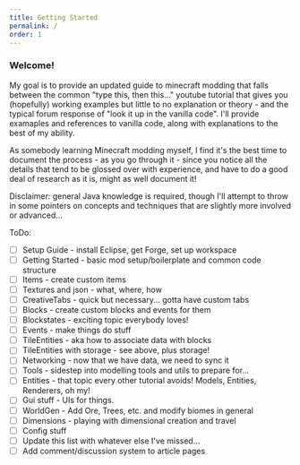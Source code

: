 ```yaml
---
title: Getting Started
permalink: /
order: 1
---
```


### Welcome!


My goal is to provide an updated guide to minecraft modding that falls between the common "type this, then this..." youtube tutorial that gives you (hopefully) working examples but little to no explanation or theory - and the typical forum response of "look it up in the vanilla code". I'll provide examaples and references to vanilla code, along with explanations to the best of my ability. 


As somebody learning Minecraft modding myself, I find it's the best time to document the process - as you go through it - since you notice all the details that tend to be glossed over with experience, and have to do a good deal of research as it is, might as well document it!


Disclaimer: general Java knowledge is required, though I'll attempt to throw in some pointers on concepts and techniques that are slightly more involved or advanced...


ToDo:

- [ ] Setup Guide - install Eclipse, get Forge, set up workspace
- [ ] Getting Started - basic mod setup/boilerplate and common code structure
- [ ] Items - create custom items
- [ ] Textures and json - what, where, how
- [ ] CreativeTabs - quick but necessary... gotta have custom tabs
- [ ] Blocks - create custom blocks and events for them
- [ ] Blockstates - exciting topic everybody loves!
- [ ] Events - make things do stuff
- [ ] TileEntities - aka how to associate data with blocks
- [ ] TileEntities with storage - see above, plus storage!
- [ ] Networking - now that we have data, we need to sync it
- [ ] Tools - sidestep into modelling tools and utils to prepare for...
- [ ] Entities - that topic every other tutorial avoids! Models, Entities, Renderers, oh my!
- [ ] Gui stuff - UIs for things.
- [ ] WorldGen - Add Ore, Trees, etc. and modify biomes in general
- [ ] Dimensions - playing with dimensional creation and travel
- [ ] Config stuff
- [ ] Update this list with whatever else I've missed...
- [ ] Add comment/discussion system to article pages
